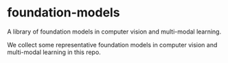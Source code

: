 # foundation-models
A library of foundation models in computer vision and multi-modal learning. 

We collect some representative foundation models in computer vision and multi-modal learning in this repo.